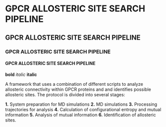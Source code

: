# GPCR ALLOSTERIC SITE SEARCH PIPELINE
## GPCR ALLOSTERIC SITE SEARCH PIPELINE
### GPCR ALLOSTERIC SITE SEARCH PIPELINE
#### GPCR ALLOSTERIC SITE SEARCH PIPELINE


**bold**
_italic_
__italic__


A framework that uses a combination of different scripts to analyze allosteric connectivity within GPCR proteins and and identifies possible allosteric sites. 
The protocol is divided into several stages:

**1.** System preparation for MD simulations
**2.** MD simulations
**3.** Processing trajectories for analysis
**4.** Calculation of configurational entropy and mutual information
**5.** Analysis of mutual information
**6.** Identification of allosteric sites.
